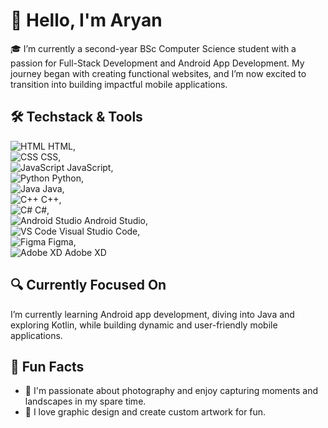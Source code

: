 # 👋 Hello, I'm **Aryan**

🎓 I’m currently a second-year BSc Computer Science student with a passion for Full-Stack Development and Android App Development. My journey began with creating functional websites, and I’m now excited to transition into building impactful mobile applications.  

## 🛠 Techstack & Tools  
![HTML](https://img.icons8.com/color/20/000000/html-5.png) HTML,  
![CSS](https://img.icons8.com/color/20/000000/css3.png) CSS,  
![JavaScript](https://img.icons8.com/color/20/000000/javascript.png) JavaScript,  
![Python](https://img.icons8.com/color/20/000000/python.png) Python,  
![Java](https://img.icons8.com/color/20/000000/java-coffee-cup-logo.png) Java,  
![C++](https://img.icons8.com/color/20/000000/c-plus-plus-logo.png) C++,  
![C#](https://img.icons8.com/color/20/000000/c-sharp-logo.png) C#,  
![Android Studio](https://img.icons8.com/color/20/000000/android-studio--v2.png) Android Studio,  
![VS Code](https://img.icons8.com/color/20/000000/visual-studio-code-2019.png) Visual Studio Code,  
![Figma](https://img.icons8.com/color/20/000000/figma.png) Figma,  
![Adobe XD](https://img.icons8.com/color/20/000000/adobe-xd.png) Adobe XD  

## 🔍 Currently Focused On  
I’m currently learning Android app development, diving into Java and exploring Kotlin, while building dynamic and user-friendly mobile applications.  

## 🌟 Fun Facts  
- 📸 I'm passionate about photography and enjoy capturing moments and landscapes in my spare time.  
- 🎨 I love graphic design and create custom artwork for fun.